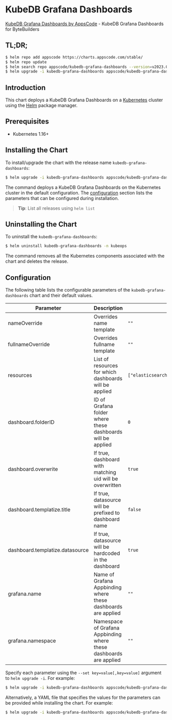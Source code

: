# KubeDB Grafana Dashboards

[KubeDB Grafana Dashboards by AppsCode](https://github.com/kubedb/installer) - KubeDB Grafana Dashboards for ByteBuilders

## TL;DR;

```bash
$ helm repo add appscode https://charts.appscode.com/stable/
$ helm repo update
$ helm search repo appscode/kubedb-grafana-dashboards --version=v2023.04.10
$ helm upgrade -i kubedb-grafana-dashboards appscode/kubedb-grafana-dashboards -n kubeops --create-namespace --version=v2023.04.10
```

## Introduction

This chart deploys a KubeDB Grafana Dashboards on a [Kubernetes](http://kubernetes.io) cluster using the [Helm](https://helm.sh) package manager.

## Prerequisites

- Kubernetes 1.16+

## Installing the Chart

To install/upgrade the chart with the release name `kubedb-grafana-dashboards`:

```bash
$ helm upgrade -i kubedb-grafana-dashboards appscode/kubedb-grafana-dashboards -n kubeops --create-namespace --version=v2023.04.10
```

The command deploys a KubeDB Grafana Dashboards on the Kubernetes cluster in the default configuration. The [configuration](#configuration) section lists the parameters that can be configured during installation.

> **Tip**: List all releases using `helm list`

## Uninstalling the Chart

To uninstall the `kubedb-grafana-dashboards`:

```bash
$ helm uninstall kubedb-grafana-dashboards -n kubeops
```

The command removes all the Kubernetes components associated with the chart and deletes the release.

## Configuration

The following table lists the configurable parameters of the `kubedb-grafana-dashboards` chart and their default values.

|            Parameter            |                            Description                             |                                         Default                                          |
|---------------------------------|--------------------------------------------------------------------|------------------------------------------------------------------------------------------|
| nameOverride                    | Overrides name template                                            | <code>""</code>                                                                          |
| fullnameOverride                | Overrides fullname template                                        | <code>""</code>                                                                          |
| resources                       | List of resources for which dashboards will be applied             | <code>["elasticsearch","mariadb","mongodb","mysql","postgres","redis","proxysql"]</code> |
| dashboard.folderID              | ID of Grafana folder where these dashboards will be applied        | <code>0</code>                                                                           |
| dashboard.overwrite             | If true, dashboard with matching uid will be overwritten           | <code>true</code>                                                                        |
| dashboard.templatize.title      | If true, datasource will be prefixed to dashboard name             | <code>false</code>                                                                       |
| dashboard.templatize.datasource | If true, datasource will be hardcoded in the dashboard             | <code>true</code>                                                                        |
| grafana.name                    | Name of Grafana Appbinding where these dashboards are applied      | <code>""</code>                                                                          |
| grafana.namespace               | Namespace of Grafana Appbinding where these dashboards are applied | <code>""</code>                                                                          |


Specify each parameter using the `--set key=value[,key=value]` argument to `helm upgrade -i`. For example:

```bash
$ helm upgrade -i kubedb-grafana-dashboards appscode/kubedb-grafana-dashboards -n kubeops --create-namespace --version=v2023.04.10 --set resources=["elasticsearch","mariadb","mongodb","mysql","postgres","redis","proxysql"]
```

Alternatively, a YAML file that specifies the values for the parameters can be provided while
installing the chart. For example:

```bash
$ helm upgrade -i kubedb-grafana-dashboards appscode/kubedb-grafana-dashboards -n kubeops --create-namespace --version=v2023.04.10 --values values.yaml
```
